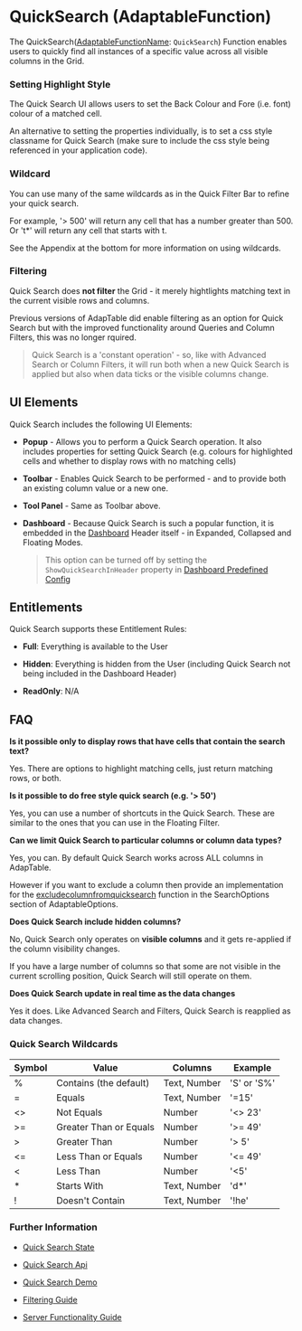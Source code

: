 # QuickSearch (AdaptableFunction)

The QuickSearch([AdaptableFunctionName](https://api.adaptabletools.com/modules/_src_predefinedconfig_common_types_.html#adaptablefunctionname): `QuickSearch`) Function  enables users to quickly find all instances of a specific value across all visible columns in the Grid.

### Setting Highlight Style

The Quick Search UI allows users to set the Back Colour and Fore (i.e. font) colour of a matched cell.  

An alternative to setting the properties individually, is to set a css style classname for Quick Search (make sure to include the css style being referenced in your application code).

### Wildcard

You can use many of the same wildcards as in the Quick Filter Bar to refine your quick search.  

For example, '> 500' will return any cell that has a number greater than 500.  Or 't*' will return any cell that starts with t.  

See the Appendix at the bottom for more information on using wildcards.

### Filtering

Quick Search does **not filter** the Grid - it merely hightlights matching text in the current visible rows and columns.

Previous versions of AdapTable did enable filtering as an option for Quick Search but with the improved functionality around Queries and Column Filters, this was no longer rquired.

> Quick Search is a 'constant operation' - so, like with Advanced Search or Column Filters, it will run both when a new Quick Search is applied but also when data ticks or the visible columns change.


## UI Elements

Quick Search includes the following UI Elements:

- **Popup** - Allows you to perform a Quick Search operation.  It also includes properties for setting Quick Search (e.g. colours for highlighted cells and whether to display rows with no matching cells)

- **Toolbar** - Enables Quick Search to be performed - and to provide both an existing column value or a new one.

- **Tool Panel** - Same as Toolbar above.

- **Dashboard** - Because Quick Search is such a popular function, it is embedded in the [Dashboard](./dashboard-function.md) Header itself - in Expanded, Collapsed and Floating Modes.

    > This option can be turned off by setting the `ShowQuickSearchInHeader` property in [Dashboard Predefined Config](https://api.adaptabletools.com/interfaces/_src_predefinedconfig_dashboardstate_.dashboardstate.html#showquicksearchinheader)
    

## Entitlements

Quick Search supports these Entitlement Rules:

- **Full**: Everything is available to the User

- **Hidden**: Everything is hidden from the User (including Quick Search not being included in the Dashboard Header)

- **ReadOnly**: N/A

## FAQ

**Is it possible only to display rows that have cells that contain the search text?**

Yes. There are options to highlight matching cells, just return matching rows, or both.

**Is it possible to do free style quick search (e.g. '> 50')**

Yes, you can use a number of shortcuts in the Quick Search. These are similar to the ones that you can use in the Floating Filter.

**Can we limit Quick Search to particular columns or column data types?**

Yes, you can. By default Quick Search works across ALL columns in AdapTable.

However if you want to exclude a column then provide an implementation for the [excludecolumnfromquicksearch](https://api.adaptabletools.com/interfaces/_src_adaptableoptions_searchoptions_.searchoptions.html#excludecolumnfromquicksearch) function in the SearchOptions section of AdaptableOptions.

**Does Quick Search include hidden columns?**

No, Quick Search only operates on **visible columns** and it gets re-applied if the column visibility changes. 

If you have a large number of columns so that some are not visible in the current scrolling position, Quick Search will still operate on them.

**Does Quick Search update in real time as the data changes**

Yes it does. Like Advanced Search and Filters, Quick Search is reapplied as data changes.


### Quick Search Wildcards

| Symbol | Value                  | Columns      | Example     |
| ------ | ---------------------- | ------------ | ----------- |
| %      | Contains (the default) | Text, Number | 'S' or 'S%' |
| =      | Equals                 | Text, Number | '=15'       |
| <>     | Not Equals             | Number       | '<> 23'     |
| >=     | Greater Than or Equals | Number       | '>= 49'     |
| >      | Greater Than           | Number       | '> 5'       |
| <=     | Less Than or Equals    | Number       | '<= 49'     |
| <      | Less Than              | Number       | '<5'        |
| *      | Starts With            | Text, Number | 'd*'        |
| !      | Doesn't Contain        | Text, Number | '!he'       |


### Further Information

- [Quick Search State](https://api.adaptabletools.com/interfaces/_src_predefinedconfig_quicksearchstate_.quicksearchstate.html)

- [Quick Search Api](https://api.adaptabletools.com/interfaces/_src_api_quicksearchapi_.quicksearchapi.html)

- [Quick Search Demo](https://demo.adaptabletools.com/search/aggridquicksearchdemo)

- [Filtering Guide](../guides/adaptable-filtering-guide.md)

- [Server Functionality Guide](../guides/adaptable-server-functionality-guide.md)